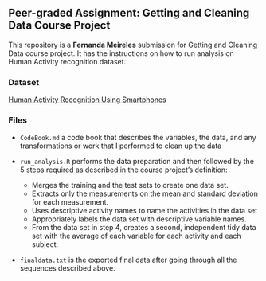 ## Peer-graded Assignment: Getting and Cleaning Data Course Project

This repository is a **Fernanda Meireles** submission for Getting and Cleaning Data course project. It has the instructions on how to run analysis on Human Activity recognition dataset.

### Dataset
[Human Activity Recognition Using Smartphones](https://d396qusza40orc.cloudfront.net/getdata%2Fprojectfiles%2FUCI%20HAR%20Dataset.zip)

### Files
* ``CodeBook.md`` a code book that describes the variables, the data, and any transformations or work that I performed to clean up the data

* ``run_analysis.R`` performs the data preparation and then followed by the 5 steps required as described in the course project’s definition:
    * Merges the training and the test sets to create one data set.
    * Extracts only the measurements on the mean and standard deviation for each measurement.
    * Uses descriptive activity names to name the activities in the data set
    * Appropriately labels the data set with descriptive variable names.
    * From the data set in step 4, creates a second, independent tidy data set with the average of each variable for each activity and each subject.
* ``finaldata.txt`` is the exported final data after going through all the sequences described above.